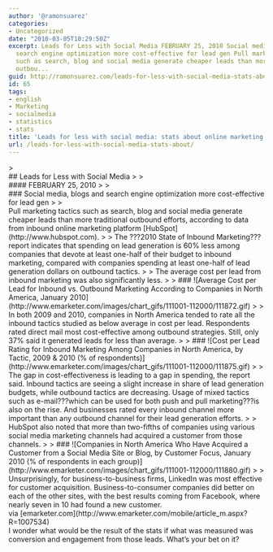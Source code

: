 ```yaml
---
author: '@ramonsuarez'
categories:
- Uncategorized
date: "2010-03-05T10:29:50Z"
excerpt: Leads for Less with Social Media FEBRUARY 25, 2010 Social media, blogs and
  search engine optimization more cost-effective for lead gen Pull marketing tactics
  such as search, blog and social media generate cheaper leads than more traditional
  outbou...
guid: http://ramonsuarez.com/leads-for-less-with-social-media-stats-about
id: 65
tags:
- english
- Marketing
- socialmedia
- statistics
- stats
title: 'Leads for less with social media: stats about online marketing costs per lead'
url: /leads-for-less-with-social-media-stats-about/
---
```


<div class="posterous_bookmarklet_entry">> <div>## Leads for Less with Social Media
> 
> </div><div>#### FEBRUARY 25, 2010
> 
> </div><div>### Social media, blogs and search engine optimization more cost-effective for lead gen
> 
> </div>Pull marketing tactics such as search, blog and social media generate cheaper leads than more traditional outbound efforts, according to data from inbound online marketing platform [HubSpot](http://www.hubspot.com).
> 
> The ???2010 State of Inbound Marketing??? report indicates that spending on lead generation is 60% less among companies that devote at least one-half of their budget to inbound marketing, compared with companies spending at least one-half of lead generation dollars on outbound tactics.
> 
> The average cost per lead from inbound marketing was also significantly less.
> 
> ### ![Average Cost per Lead for Inbound vs. Outbound Marketing According to Companies in North America, January 2010](http://www.emarketer.com/images/chart_gifs/111001-112000/111872.gif)
> 
> In both 2009 and 2010, companies in North America tended to rate all the inbound tactics studied as below average in cost per lead. Respondents rated direct mail most cost-effective among outbound strategies. Still, only 37% said it generated leads for less than average.
> 
> ### ![Cost per Lead Rating for Inbound Marketing Among Companies in North America, by Tactic, 2009 & 2010 (% of respondents)](http://www.emarketer.com/images/chart_gifs/111001-112000/111875.gif)
> 
> The gap in cost-effectiveness is leading to a gap in spending, the report said. Inbound tactics are seeing a slight increase in share of lead generation budgets, while outbound tactics are decreasing. Usage of mixed tactics such as e-mail???which can be used for both push and pull marketing???is also on the rise. And businesses rated every inbound channel more important than any outbound channel for their lead generation efforts.
> 
> HubSpot also noted that more than two-fifths of companies using various social media marketing channels had acquired a customer from those channels.
> 
> ### ![Companies in North America Who Have Acquired a Customer from a Social Media Site or Blog, by Customer Focus, January 2010 (% of respondents in each group)](http://www.emarketer.com/images/chart_gifs/111001-112000/111880.gif)
> 
> Unsurprisingly, for business-to-business firms, LinkedIn was most effective for customer acquisition. Business-to-consumer companies did better on each of the other sites, with the best results coming from Facebook, where nearly seven in 10 had found a new customer.

<div class="posterous_quote_citation">via [emarketer.com](http://www.emarketer.com/mobile/article_m.aspx?R=1007534)</div>I wonder what would be the result of the stats if what was measured was conversion and engagement from those leads. What’s your bet on it?

</div>